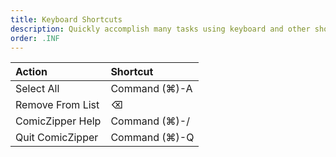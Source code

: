 ```yaml
---
title: Keyboard Shortcuts
description: Quickly accomplish many tasks using keyboard and other shortcuts.
order: .INF
---
```


Action                      | Shortcut
:-------------------------- | :--------------------------
Select All                  | Command (⌘)-A
Remove From List            | ⌫
ComicZipper Help            | Command (⌘)-/
Quit ComicZipper            | Command (⌘)-Q

